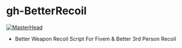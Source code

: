 # gh-BetterRecoil
[![MasterHead](https://cdn.discordapp.com/attachments/1009569570782195732/1076111898468171827/rainbow-loading-bar.gif)](https://google.com/)
- Better Weapon Recoil Script For Fivem & Better 3rd Person Recoil
